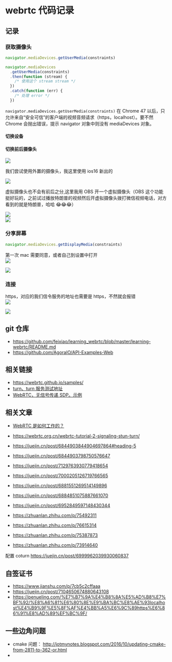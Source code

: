 # webrtc 代码记录

## 记录

### 获取摄像头

```typescript
navigator.mediaDevices.getUserMedia(constraints)

navigator.mediaDevices
  .getUserMedia(constraints)
  .then(function (stream) {
    /* 使用这个 stream stream */
  })
  .catch(function (err) {
    /* 处理 error */
  })
```

`navigator.mediaDevices.getUserMedia(constraints)` 在 Chrome 47 以后，只允许来自“安全可信”的客户端的视频音频请求（https，localhost）。要不然 Chrome 会抛出错误，提示 navigator 对象中则没有 mediaDevices 对象。

#### 切换设备

#### 切换前后摄像头

![](https://assets.fedtop.com/picbed/202209142144928.png)

我们尝试使用外置的摄像头，我这里使用 ios16 新出的

![](https://assets.fedtop.com/picbed/202209142147208.png)

虚拟摄像头也不会有前后之分,这里我用 OBS 开一个虚拟摄像头（OBS 这个功能挺好玩的，之前试过播放特朗普的视频然后开虚拟摄像头拨打微信视频电话，对方看到的就是特朗普，哈哈 😂😂😂）

![](https://assets.fedtop.com/picbed/202209142154040.png)  
![](https://assets.fedtop.com/picbed/202209142153213.png)

### 分享屏幕

```typescript
navigator.mediaDevices.getDisplayMedia(constraints)
```

第一次 mac 需要同意，或者自己到设置中打开  
![](https://assets.fedtop.com/picbed/202209142011041.png)

![](https://assets.fedtop.com/picbed/202209142019128.png)

### 连接

https，对应的我们信令服务的地址也需要是 https，不然就会报错  
![](https://assets.fedtop.com/picbed/202209152158537.png)

![](https://assets.fedtop.com/picbed/202209150123502.png)

## git 仓库

- https://github.com/feixiao/learning_webrtc/blob/master/learning-webrtc/README.md
- https://github.com/AgoraIO/API-Examples-Web

## 相关链接

- https://webrtc.github.io/samples/
- [turn、turn 服务测试地址](https://webrtc.github.io/samples/src/content/peerconnection/trickle-ice/)
- [WebRTC，无信号传递 SDP。示例](https://divanov11.github.io/WebRTC-Simple-SDP-Handshake-Demo/)

## 相关文章

- [WebRTC 是如何工作的？](https://www.agora.io/cn/community/blog-121-category-24640)
- https://webrtc.org.cn/webrtc-tutorial-2-signaling-stun-turn/
- https://juejin.cn/post/6844903844904697864#heading-5

- https://juejin.cn/post/6844903798750576647
- https://juejin.cn/post/7129763930779418654
- https://juejin.cn/post/7000205126719766565
- https://juejin.cn/post/6881551269514149896
- https://juejin.cn/post/6884851075887661070
- https://juejin.cn/post/6952849597148430344

- https://zhuanlan.zhihu.com/p/75492311
- https://zhuanlan.zhihu.com/p/76615314
- https://zhuanlan.zhihu.com/p/75387873
- https://zhuanlan.zhihu.com/p/73914640

配置 coturn https://juejin.cn/post/6999962039930060837

## 自签证书

- https://www.jianshu.com/p/7cb5c2cffaaa
- https://juejin.cn/post/7104650674880643108
- https://penueling.com/%E7%B7%9A%E4%B8%8A%E5%AD%B8%E7%BF%92/%E8%A6%81%E6%80%8E%E9%BA%BC%E8%AE%93localhost%E4%B9%9F%E5%8F%AF%E4%BB%A5%E6%9C%89https%E6%86%91%E8%AD%89%EF%BC%9F/

## 一些边角问题

- cmake 问题： http://jotmynotes.blogspot.com/2016/10/updating-cmake-from-2811-to-362-or.html
- [](https://juejin.cn/post/7071910670056292389)
